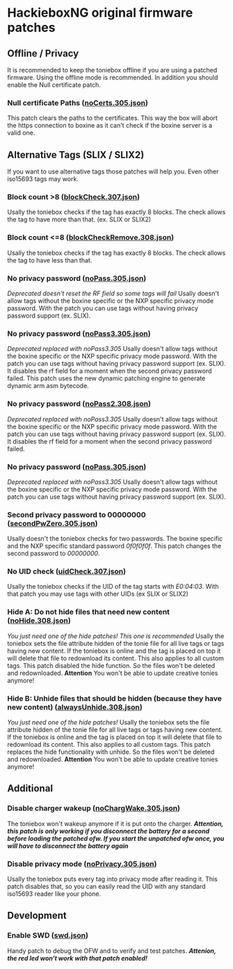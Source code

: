 # HackieboxNG original firmware patches
## Offline / Privacy
It is recommended to keep the toniebox offline if you are using a patched firmware. Using the offline mode is recommended. In addition you should enable the Null certificate patch.

### Null certificate Paths ([noCerts.305.json](https://github.com/toniebox-reverse-engineering/hackiebox_cfw_ng/blob/master/sd-bootloader-ng/bootmanager/sd/revvox/boot/patch/noCerts.305.json))
This patch clears the paths to the certificates. This way the box will abort the https connection to boxine as it can't check if the boxine server is a valid one. 

## Alternative Tags (SLIX / SLIX2)
If you want to use alternative tags those patches will help you. Even other iso15693 tags may work.

### Block count >8 ([blockCheck.307.json](https://github.com/toniebox-reverse-engineering/hackiebox_cfw_ng/blob/master/sd-bootloader-ng/bootmanager/sd/revvox/boot/patch/blockCheck.307.json))
Usally the toniebox checks if the tag has exactly 8 blocks. The check allows the tag to have more than that. (ex. SLIX or SLIX2)

### Block count <=8 ([blockCheckRemove.308.json](https://github.com/toniebox-reverse-engineering/hackiebox_cfw_ng/blob/master/sd-bootloader-ng/bootmanager/sd/revvox/boot/patch/blockCheckRemove.308.json))
Usally the toniebox checks if the tag has exactly 8 blocks. The check allows the tag to have less than that.

### No privacy password ([noPass.305.json](https://github.com/toniebox-reverse-engineering/hackiebox_cfw_ng/blob/master/sd-bootloader-ng/bootmanager/sd/revvox/boot/patch/noPass.305.json))
*Deprecated doesn't reset the RF field so some tags will fail*
Usally doesn't allow tags without the boxine specific or the NXP specific privacy mode password. With the patch you can use tags without having privacy password support (ex. SLIX).

### No privacy password ([noPass3.305.json](https://github.com/toniebox-reverse-engineering/hackiebox_cfw_ng/blob/master/sd-bootloader-ng/bootmanager/sd/revvox/boot/patch/noPass3.305.json))
*Deprecated replaced with noPass3.305*
Usally doesn't allow tags without the boxine specific or the NXP specific privacy mode password. With the patch you can use tags without having privacy password support (ex. SLIX). It disables the rf field for a moment when the second privacy password failed. This patch uses the new dynamic patching engine to generate dynamic arm asm bytecode.

### No privacy password ([noPass2.308.json](https://github.com/toniebox-reverse-engineering/hackiebox_cfw_ng/blob/master/sd-bootloader-ng/bootmanager/sd/revvox/boot/patch/noPass2.308.json))
*Deprecated replaced with noPass3.305*
Usally doesn't allow tags without the boxine specific or the NXP specific privacy mode password. With the patch you can use tags without having privacy password support (ex. SLIX). It disables the rf field for a moment when the second privacy password failed.

### No privacy password ([noPass.305.json](https://github.com/toniebox-reverse-engineering/hackiebox_cfw_ng/blob/master/sd-bootloader-ng/bootmanager/sd/revvox/boot/patch/noPass.305.json))
*Deprecated replaced with noPass3.305*
Usally doesn't allow tags without the boxine specific or the NXP specific privacy mode password. With the patch you can use tags without having privacy password support (ex. SLIX).

### Second privacy password to 00000000 ([secondPwZero.305.json](https://github.com/toniebox-reverse-engineering/hackiebox_cfw_ng/blob/master/sd-bootloader-ng/bootmanager/sd/revvox/boot/patch/secondPwZero.305.json))
Usally doesn't the toniebox checks for two passwords. The boxine specific and the NXP specific standard password *0f0f0f0f*. This patch changes the second password to *00000000*.


### No UID check ([uidCheck.307.json](https://github.com/toniebox-reverse-engineering/hackiebox_cfw_ng/blob/master/sd-bootloader-ng/bootmanager/sd/revvox/boot/patch/uidCheck.307.json))
Usally the toniebox checks if the UID of the tag starts with *E0:04:03*. With that patch you may use tags with other UIDs (ex SLIX or SLIX2)

### Hide A: Do not hide files that need new content ([noHide.308.json](https://github.com/toniebox-reverse-engineering/hackiebox_cfw_ng/blob/master/sd-bootloader-ng/bootmanager/sd/revvox/boot/patch/noHide.308.json))
*You just need one of the hide patches! This one is recommended*
Usally the toniebox sets the file attribute hidden of the tonie file for all live tags or tags having new content. If the toniebox is online and the tag is placed on top it will delete that file to redownload its content. This also applies to all custom tags. This patch disabled the hide function. So the files won't be deleted and redownloaded. **Attention** You won't be able to update creative tonies anymore!

### Hide B: Unhide files that should be hidden (because they have new content) ([alwaysUnhide.308.json](https://github.com/toniebox-reverse-engineering/hackiebox_cfw_ng/blob/master/sd-bootloader-ng/bootmanager/sd/revvox/boot/patch/alwaysUnhide.308.json))
*You just need one of the hide patches!*
Usally the toniebox sets the file attribute hidden of the tonie file for all live tags or tags having new content. If the toniebox is online and the tag is placed on top it will delete that file to redownload its content. This also applies to all custom tags. This patch replaces the hide functionality with unhide. So the files won't be deleted and redownloaded. **Attention** You won't be able to update creative tonies anymore!


## Additional
### Disable charger wakeup ([noChargWake.305.json](https://github.com/toniebox-reverse-engineering/hackiebox_cfw_ng/blob/master/sd-bootloader-ng/bootmanager/sd/revvox/boot/patch/noChargWake.305.json))
The toniebox won't wakeup anymore if it is put onto the charger. ***Attention, this patch is only working if you disconnect the battery for a second before loading the patched ofw. If you start the unpatched ofw once, you will have to disconnect the battery again***

### Disable privacy mode ([noPrivacy.305.json](https://github.com/toniebox-reverse-engineering/hackiebox_cfw_ng/blob/master/sd-bootloader-ng/bootmanager/sd/revvox/boot/patch/noPrivacy.305.json))
Usally the toniebox puts every tag into privacy mode after reading it. This patch disables that, so you can easily read the UID with any standard iso15693 reader like your phone.


##  Development
### Enable SWD ([swd.json](https://github.com/toniebox-reverse-engineering/hackiebox_cfw_ng/blob/master/sd-bootloader-ng/bootmanager/sd/revvox/boot/patch/swd.json))
Handy patch to debug the OFW and to verify and test patches.
***Attenion, the red led won't work with that patch enabled!***